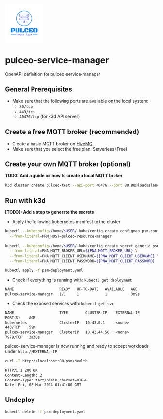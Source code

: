 <img src="docs/assets/pulceo-logo-color.png" alt="pulceo-logo" width="25%" height="auto"/>

# pulceo-service-manager

[OpenAPI definition for pulceo-service-manager](https://spboehm.github.io/pulceo-service-manager/)

## General Prerequisites

- Make sure that the following ports are available on the local system:
    - `80/tcp`
    - `443/tcp`
    - `40476/tcp` (for k3d API server)

## Create a free MQTT broker (recommended)

- Create a basic MQTT broker on [HiveMQ](https://console.hivemq.cloud/?utm_source=HiveMQ+Pricing+Page&utm_medium=serverless+signup+CTA+Button&utm_campaign=HiveMQ+Cloud+PaaS&utm_content=serverless)
- Make sure that you select the free plan: Serverless (Free)

## Create your own MQTT broker (optional)

**TODO: Add a guide on how to create a local MQTT broker**
```bash
k3d cluster create pulceo-test --api-port 40476 --port 80:80@loadbalancer
```

## Run with k3d

**[TODO]: Add a step to generate the secrets**
- Apply the following kubernetes manifest to the cluster
```bash
kubectl --kubeconfig=/home/$USER/.kube/config create configmap psm-configmap \
  --from-literal=PRM_HOST=pulceo-resource-manager
```
```bash
kubectl --kubeconfig=/home/$USER/.kube/config create secret generic psm-credentials \
  --from-literal=PNA_MQTT_BROKER_URL=${PNA_MQTT_BROKER_URL} \
  --from-literal=PNA_MQTT_CLIENT_USERNAME=${PNA_MQTT_CLIENT_USERNAME} \
  --from-literal=PNA_MQTT_CLIENT_PASSWORD=${PNA_MQTT_CLIENT_PASSWORD}
```
```bash
kubectl apply -f psm-deployment.yaml
```

- Check if everything is running with: `kubectl get deployment`
```
NAME                     READY   UP-TO-DATE   AVAILABLE   AGE
pulceo-service-manager   1/1     1            1           3m9s
```

- Check the exposed services with: `kubectl get svc`
```
NAME                     TYPE        CLUSTER-IP    EXTERNAL-IP   PORT(S)    AGE
kubernetes               ClusterIP   10.43.0.1     <none>        443/TCP    59m
pulceo-service-manager   ClusterIP   10.43.44.56   <none>        7979/TCP   3m38s
```

pulceo-service-manager is now running and ready to accept workloads under `http://EXTERNAL-IP`

```bash
curl -I http://localhost:80/psm/health
```
```
HTTP/1.1 200 OK
Content-Length: 2
Content-Type: text/plain;charset=UTF-8
Date: Fri, 08 Mar 2024 01:41:00 GMT
```

## Undeploy

```bash
kubectl delete -f psm-deployment.yaml
```
